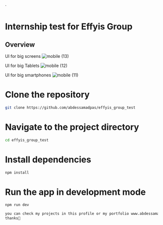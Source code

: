`
# Internship test for Effyis Group 

## Overview

UI for big screens
![mobile (13)](https://github.com/abdessamadpas/Effyis_Group_TestInternship/assets/53188247/019922b7-d9ab-49eb-b685-0a8bed2309af)

UI for big Tablets
![mobile (12)](https://github.com/abdessamadpas/Effyis_Group_TestInternship/assets/53188247/ff213c4e-9110-4cfe-a1d9-b36250402ba0)

UI for big smartphones
![mobile (11)](https://github.com/abdessamadpas/Effyis_Group_TestInternship/assets/53188247/15fd9b83-5b67-47c0-aa03-14bf581cd951)


# Clone the repository

```bash
git clone https://github.com/abdessamadpas/effyis_group_test
```
# Navigate to the project directory

```bash
cd effyis_group_test
```
# Install dependencies
```bash
npm install
```

# Run the app in development mode
```bash
npm run dev
```



```bash
you can check my projects in this profile or my portfolio www.abdessamadpas.tech
thanks🌱

```
